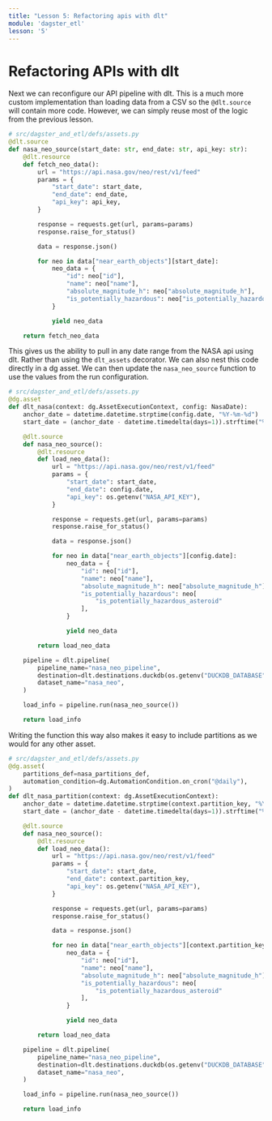 ```yaml
---
title: "Lesson 5: Refactoring apis with dlt"
module: 'dagster_etl'
lesson: '5'
---
```


# Refactoring APIs with dlt

Next we can reconfigure our API pipeline with dlt. This is a much more custom implementation than loading data from a CSV so the `@dlt.source` will contain more code. However, we can simply reuse most of the logic from the previous lesson.

```python
# src/dagster_and_etl/defs/assets.py
@dlt.source
def nasa_neo_source(start_date: str, end_date: str, api_key: str):
    @dlt.resource
    def fetch_neo_data():
        url = "https://api.nasa.gov/neo/rest/v1/feed"
        params = {
            "start_date": start_date,
            "end_date": end_date,
            "api_key": api_key,
        }

        response = requests.get(url, params=params)
        response.raise_for_status()

        data = response.json()

        for neo in data["near_earth_objects"][start_date]:
            neo_data = {
                "id": neo["id"],
                "name": neo["name"],
                "absolute_magnitude_h": neo["absolute_magnitude_h"],
                "is_potentially_hazardous": neo["is_potentially_hazardous_asteroid"],
            }

            yield neo_data

    return fetch_neo_data
```

This gives us the ability to pull in any date range from the NASA api using dlt. Rather than using the `dlt_assets` decorator. We can also nest this code directly in a dg asset. We can then update the `nasa_neo_source` function to use the values from the run configuration.

```python
# src/dagster_and_etl/defs/assets.py
@dg.asset
def dlt_nasa(context: dg.AssetExecutionContext, config: NasaDate):
    anchor_date = datetime.datetime.strptime(config.date, "%Y-%m-%d")
    start_date = (anchor_date - datetime.timedelta(days=1)).strftime("%Y-%m-%d")

    @dlt.source
    def nasa_neo_source():
        @dlt.resource
        def load_neo_data():
            url = "https://api.nasa.gov/neo/rest/v1/feed"
            params = {
                "start_date": start_date,
                "end_date": config.date,
                "api_key": os.getenv("NASA_API_KEY"),
            }

            response = requests.get(url, params=params)
            response.raise_for_status()

            data = response.json()

            for neo in data["near_earth_objects"][config.date]:
                neo_data = {
                    "id": neo["id"],
                    "name": neo["name"],
                    "absolute_magnitude_h": neo["absolute_magnitude_h"],
                    "is_potentially_hazardous": neo[
                        "is_potentially_hazardous_asteroid"
                    ],
                }

                yield neo_data

        return load_neo_data

    pipeline = dlt.pipeline(
        pipeline_name="nasa_neo_pipeline",
        destination=dlt.destinations.duckdb(os.getenv("DUCKDB_DATABASE")),
        dataset_name="nasa_neo",
    )

    load_info = pipeline.run(nasa_neo_source())

    return load_info
```

Writing the function this way also makes it easy to include partitions as we would for any other asset.

```python
# src/dagster_and_etl/defs/assets.py
@dg.asset(
    partitions_def=nasa_partitions_def,
    automation_condition=dg.AutomationCondition.on_cron("@daily"),
)
def dlt_nasa_partition(context: dg.AssetExecutionContext):
    anchor_date = datetime.datetime.strptime(context.partition_key, "%Y-%m-%d")
    start_date = (anchor_date - datetime.timedelta(days=1)).strftime("%Y-%m-%d")

    @dlt.source
    def nasa_neo_source():
        @dlt.resource
        def load_neo_data():
            url = "https://api.nasa.gov/neo/rest/v1/feed"
            params = {
                "start_date": start_date,
                "end_date": context.partition_key,
                "api_key": os.getenv("NASA_API_KEY"),
            }

            response = requests.get(url, params=params)
            response.raise_for_status()

            data = response.json()

            for neo in data["near_earth_objects"][context.partition_key]:
                neo_data = {
                    "id": neo["id"],
                    "name": neo["name"],
                    "absolute_magnitude_h": neo["absolute_magnitude_h"],
                    "is_potentially_hazardous": neo[
                        "is_potentially_hazardous_asteroid"
                    ],
                }

                yield neo_data

        return load_neo_data

    pipeline = dlt.pipeline(
        pipeline_name="nasa_neo_pipeline",
        destination=dlt.destinations.duckdb(os.getenv("DUCKDB_DATABASE")),
        dataset_name="nasa_neo",
    )

    load_info = pipeline.run(nasa_neo_source())

    return load_info
```
